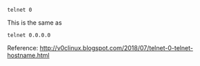```
telnet 0
```
This is the same as
```
telnet 0.0.0.0
```

Reference: http://v0clinux.blogspot.com/2018/07/telnet-0-telnet-hostname.html
